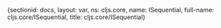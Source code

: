 {sectionid: docs, layout: var, ns: cljs.core, name: ISequential, full-name: cljs.core/ISequential,
  title: cljs.core/ISequential}
